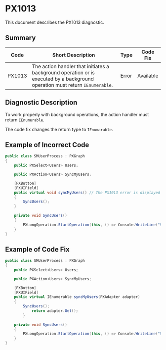 # PX1013
This document describes the PX1013 diagnostic.

## Summary

| Code   | Short Description                                                                                            | Type  | Code Fix  | 
| ------ | ------------------------------------------------------------------------------------------------------------ | ----- | --------- | 
| PX1013 | The action handler that initiates a background operation or is executed by a background operation must return `IEnumerable`. | Error | Available |

## Diagnostic Description
To work properly with background operations, the action handler must return `IEnumerable`. 

The code fix changes the return type to `IEnumarable`.

## Example of Incorrect Code

```C#
public class SMUserProcess : PXGraph
{
	public PXSelect<Users> Users;

	public PXAction<Users> SyncMyUsers;

	[PXButton]
	[PXUIField]
	public virtual void syncMyUsers() // The PX1013 error is displayed for this line.
	{
		SyncUsers();
	}
		
	private void SyncUsers()
	{
		PXLongOperation.StartOperation(this, () => Console.WriteLine("Synced"));
	}
}
```

## Example of Code Fix

```C#
public class SMUserProcess : PXGraph
{
	public PXSelect<Users> Users;

	public PXAction<Users> SyncMyUsers;

	[PXButton]
	[PXUIField]
	public virtual IEnumerable syncMyUsers(PXAdapter adapter)
	{
		SyncUsers();
			return adapter.Get();
		}
		
	private void SyncUsers()
	{
		PXLongOperation.StartOperation(this, () => Console.WriteLine("Synced"));
	}
}
```